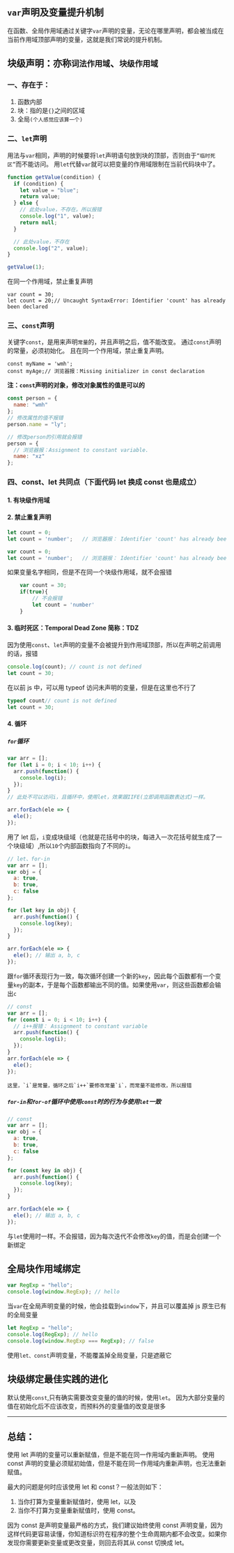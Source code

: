 ## `var`声明及变量提升机制

在函数、全局作用域通过关键字`var`声明的变量，无论在哪里声明，都会被当成在当前作用域顶部声明的变量，这就是我们常说的提升机制。

## 块级声明：亦称`词法作用域`、`块级作用域`

### 一、存在于：

1. 函数内部
2. 块：指的是`{}`之间的区域
3. 全局`(个人感觉应该算一个)`

### 二、`let`声明

用法与`var`相同，声明的时候要将`let`声明语句放到块的顶部，否则由于`“临时死区”`而不能访问。
用`let`代替`var`就可以把变量的作用域限制在当前代码块中了。

```javascript
function getValue(condition) {
  if (condition) {
    let value = "blue";
    return value;
  } else {
    // 此处value，不存在。所以报错
    console.log("1", value);
    return null;
  }

  // 此处value，不存在
  console.log("2", value);
}

getValue(1);
```

在同一个作用域，禁止重复声明

```
var count = 30;
let count = 20;// Uncaught SyntaxError: Identifier 'count' has already been declared
```

### 三、`const`声明

关键字`const`，是用来声明`常量`的，并且声明之后，值不能改变。
通过`const`声明的常量，必须初始化。
且在同一个作用域，禁止重复声明。

```
const myName = 'wmh';
const myAge;// 浏览器报：Missing initializer in const declaration
```

**注：`const`声明的对象，修改对象属性的值是可以的**

```javascript
const person = {
  name: "wmh"
};
// 修改属性的值不报错
person.name = "ly";

// 修改person的引用就会报错
person = {
  // 浏览器报：Assignment to constant variable.
  name: "xz"
};
```

### 四、const、let 共同点（下面代码 let 换成 const 也是成立）

#### 1. 有块级作用域

#### 2. 禁止重复声明

```js
let count = 0;
let count = 'number';	// 浏览器报： Identifier 'count' has already been declared
```

```js
var count = 0;
let count = 'number';	// 浏览器报： Identifier 'count' has already been declared
```

如果变量名字相同，但是不在同一个块级作用域，就不会报错

```js
    var count = 30;
    if(true){
    	// 不会报错
    	let count = 'number'
    }
```

#### 3. 临时死区：Temporal Dead Zone 简称：TDZ

因为使用`const`、`let`声明的变量不会被提升到作用域顶部，所以在声明之前调用的话，报错

```js
console.log(count); // count is not defined
let count = 30;
```

在以前 js 中，可以用 typeof 访问未声明的变量，但是在这里也不行了

```js
typeof count// count is not defined
let count = 30;
```

#### 4. 循环

##### `for`循环

```js
var arr = [];
for (let i = 0; i < 10; i++) {
  arr.push(function() {
    console.log(i);
  });
}
// 此处不可以访问i，且循环中，使用let，效果跟IIFE(立即调用函数表达式)一样。

arr.forEach(ele => {
  ele();
});
```

用了 let 后，`i`变成块级域（也就是花括号中的块，每进入一次花括号就生成了一个块级域）,所以`10`个内部函数指向了不同的`i`。

```js
// let、for-in
var arr = [];
var obj = {
  a: true,
  b: true,
  c: false
};

for (let key in obj) {
  arr.push(function() {
    console.log(key);
  });
}

arr.forEach(ele => {
  ele(); // 输出 a, b, c
});
```

跟`for`循环表现行为一致，每次循环创建一个新的`key`，因此每个函数都有一个变量`key`的副本，于是每个函数都输出不同的值。如果使用`var`，则这些函数都会输出`c`

```js
// const
var arr = [];
for (const i = 0; i < 10; i++) {
  // i++报错： Assignment to constant variable
  arr.push(function() {
    console.log(i);
  });
}
arr.forEach(ele => {
  ele();
});
```

    这里，`i`是常量，循环之后`i++`要修改常量`i`，而常量不能修改，所以报错

##### `for-in`和`for-of`循环中使用`const`时的行为与使用`let`一致

```js
// const
var arr = [];
var obj = {
  a: true,
  b: true,
  c: false
};

for (const key in obj) {
  arr.push(function() {
    console.log(key);
  });
}

arr.forEach(ele => {
  ele(); // 输出 a, b, c
});
```

与`let`使用时一样。不会报错，因为每次迭代不会修改`key`的值，而是会创建一个新绑定

## 全局块作用域绑定

```javascript
var RegExp = "hello";
console.log(window.RegExp); // hello
```

当`var`在全局声明变量的时候，他会挂载到`window`下，并且可以覆盖掉 js 原生已有的全局变量

```javascript
let RegExp = "hello";
console.log(RegExp); // hello
console.log(window.RegExp === RegExp); // false
```

使用`let、const`声明变量，不能覆盖掉全局变量，只是遮蔽它

## 块级绑定最佳实践的进化

默认使用`const`,只有确实需要改变变量的值的时候，使用`let`。
因为大部分变量的值在初始化后不应该改变，而预料外的变量值的改变是很多

---

## 总结：

使用 let 声明的变量可以重新赋值，但是不能在同一作用域内重新声明。
使用 const 声明的变量必须赋初始值，但是不能在同一作用域内重新声明，也无法重新赋值。

最大的问题是何时应该使用 let 和 const？一般法则如下：

1.  当你打算为变量重新赋值时，使用 let，以及
2.  当你不打算为变量重新赋值时，使用 const。

因为 const 是声明变量最严格的方式，我们建议始终使用 const 声明变量，因为这样代码更容易读懂，你知道标识符在程序的整个生命周期内都不会改变。如果你发现你需要更新变量或更改变量，则回去将其从 const 切换成 let。
